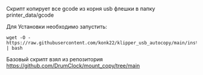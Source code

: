 Скрипт копирует все gcode из корня usb флешки в папку printer_data/gcode  

Для Установки необходимо запустить:  
```
wget -O - https://raw.githubusercontent.com/konk22/klipper_usb_autocopy/main/install.sh | bash
```  
Базовый скрипт взял из репозитория https://github.com/DrumClock/mount_copy/tree/main

